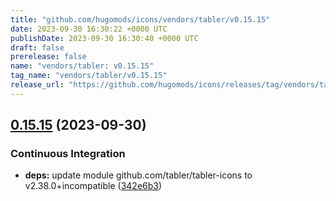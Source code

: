 ```yaml
---
title: "github.com/hugomods/icons/vendors/tabler/v0.15.15"
date: 2023-09-30 16:30:22 +0000 UTC
publishDate: 2023-09-30 16:30:40 +0000 UTC
draft: false
prerelease: false
name: "vendors/tabler: v0.15.15"
tag_name: "vendors/tabler/v0.15.15"
release_url: "https://github.com/hugomods/icons/releases/tag/vendors/tabler/v0.15.15"
---
```


## [0.15.15](https://github.com/hugomods/icons/compare/vendors/tabler/v0.15.14...vendors/tabler/v0.15.15) (2023-09-30)


### Continuous Integration

* **deps:** update module github.com/tabler/tabler-icons to v2.38.0+incompatible ([342e6b3](https://github.com/hugomods/icons/commit/342e6b311990420b1cec0d8057e7a269353c0a73))
